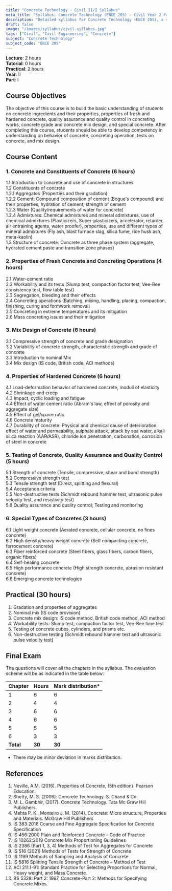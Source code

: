 ```yaml
---
title: "Concrete Technology - Civil II/I Syllabus"
meta_title: "Syllabus: Concrete Technology (ENCE 205) - Civil Year 2 Part 1 | IOE Notes"
description: "Detailed syllabus for Concrete Technology (ENCE 205), a second year, first part subject in the IOE Civil Engineering program."
draft: false
image: "/images/syllabus/civil-syllabus.jpg"
tags: ["Civil", "Civil Engineering", "Concrete"]
subject: "Concrete Technology"
subject_code: "ENCE 205"
---
```


**Lecture**: 2 hours  
**Tutorial**: 0 hours  
**Practical**: 2 hours  
**Year**: II  
**Part**: I

## Course Objectives

The objective of this course is to build the basic understanding of students on concrete ingredients and their properties, properties of fresh and hardened concrete, quality assurance and quality control in concreting works, concrete grade and concrete mix design, and special concrete. After completing this course, students should be able to develop competency in understanding on behavior of concrete, concreting operation, tests on concrete, and mix design.

## Course Content

### 1. Concrete and Constituents of Concrete (6 hours)
1.1 Introduction to concrete and use of concrete in structures  
1.2 Constituents of concrete  
1.2.1 Aggregates (Properties and their gradation)  
1.2.2 Cement: Compound composition of cement (Bogue's compound) and their properties, hydration of cement, strength of cement  
1.2.3 Water (Quality/requirements of water for concrete)  
1.2.4 Admixtures: Chemical admixtures and mineral admixtures, use of chemical admixtures (Plasticizers, Super-plasticizers, accelerator, retarder, air entraining agents, water proofer), properties, use and different types of mineral admixtures (Fly ash, blast furnace slag, silica fume, rice husk ash, meta-kaolin)  
1.3 Structure of concrete: Concrete as three phase system (aggregate, hydrated cement paste and transition zone phases)

### 2. Properties of Fresh Concrete and Concreting Operations (4 hours)
2.1 Water-cement ratio  
2.2 Workability and its tests (Slump test, compaction factor test, Vee-Bee consistency test, flow table test)  
2.3 Segregation, bleeding and their effects  
2.4 Concreting operations (Batching, mixing, handling, placing, compaction, finishing, curing and formwork removal)  
2.5 Concreting in extreme temperatures and its mitigation  
2.6 Mass concreting issues and their mitigation

### 3. Mix Design of Concrete (6 hours)
3.1 Compressive strength of concrete and grade designation  
3.2 Variability of concrete strength, characteristic strength and grade of concrete  
3.3 Introduction to nominal Mix  
3.4 Mix design (IS code, British code, ACI methods)

### 4. Properties of Hardened Concrete (6 hours)
4.1 Load-deformation behavior of hardened concrete, moduli of elasticity  
4.2 Shrinkage and creep  
4.3 Impact, cyclic loading and fatigue  
4.4 Effect of water cement ratio (Abram's law, effect of porosity and aggregate size)  
4.5 Effect of gel/space ratio  
4.6 Concrete maturity  
4.7 Durability of concrete: Physical and chemical cause of deterioration, effect of water and permeability, sulphate attack, attack by sea water, alkali silica reaction (AAR/ASR), chloride ion penetration, carbonation, corrosion of steel in concrete

### 5. Testing of Concrete, Quality Assurance and Quality Control (5 hours)
5.1 Strength of concrete (Tensile, compressive, shear and bond strength)  
5.2 Compressive strength test  
5.3 Tensile strength test (Direct, splitting and flexural)  
5.4 Acceptance criteria  
5.5 Non-destructive tests (Schmidt rebound hammer test, ultrasonic pulse velocity test, and resistivity test)  
5.6 Quality assurance and quality control; Testing and monitoring

### 6. Special Types of Concretes (3 hours)
6.1 Light weight concrete (Aerated concrete, cellular concrete, no fines concrete)  
6.2 High density/heavy weight concrete (Self compacting concrete, ferrocement concrete)  
6.3 Fiber reinforced concrete (Steel fibers, glass fibers, carbon fibers, organic fibers)  
6.4 Self-healing concrete  
6.5 High performance concrete (High strength concrete, abrasion resistant concrete)  
6.6 Emerging concrete technologies

## Practical (30 hours)
1. Gradation and properties of aggregates  
2. Nominal mix (IS code provision)  
3. Concrete mix design: IS code method, British code method, ACI method  
4. Workability tests: Slump test, compaction factor test, Vee-Bee time test  
5. Testing of concrete cubes, cylinders, and prisms etc.  
6. Non-destructive testing (Schmidt rebound hammer test and ultrasonic pulse velocity test)

## Final Exam
The questions will cover all the chapters in the syllabus. The evaluation scheme will be as indicated in the table below:

| Chapter | Hours | Mark distribution* |
|---------|-------|-------------------|
| 1 | 6 | 6 |
| 2 | 4 | 4 |
| 3 | 6 | 6 |
| 4 | 6 | 6 |
| 5 | 5 | 5 |
| 6 | 3 | 3 |
| **Total** | **30** | **30** |

* There may be minor deviation in marks distribution.

## References
1. Neville, A.M. (2016). Properties of Concrete, (5th edition). Pearson Education.
2. Shetty, M. S. (2006). Concrete Technology. S. Chand & Co.
3. M. L. Gambhir, (2017). Concrete Technology. Tata Mc Graw Hill Publishers.
4. Mehta P. K., Monteiro J. M. (2014). Concrete: Micro structure, Properties and Materials. McGraw Hill Publishers
5. IS 383:2016 Coarse and Fine Aggregate Specification for Concrete Specification
6. IS 456:2000 Plain and Reinforced Concrete – Code of Practice
7. IS 10262:2019 Concrete Mix Proportioning Guidelines
8. IS 2386 (Part 1, 3, 4) Methods of Test for Aggregates for Concrete
9. IS 516 (2021) Methods of Tests for Strength of Concrete
10. IS 1199 Methods of Sampling and Analysis of Concrete
11. IS 5816 Splitting Tensile Strength of Concrete – Method of Test
12. ACI 211.1-91: Standard Practice for Selecting Proportions for Normal, Heavy weight, and Mass Concrete.
13. BS 5328: Part 2: 1997, Concrete-Part 2: Methods for Specifying Concrete Mixes.